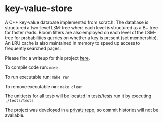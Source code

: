 # key-value-store

A C++ key-value database implemented from scratch. The database is structured a two-level LSM-tree where each level is structured as a B+ tree for faster reads. Bloom filters are also employed on each level of the LSM-tree for probabilities queries on whether a key is present (set membership). An LRU cache is also maintained in memory to speed up access to frequently searched pages.

Please find a writeup for this project [here](ProjectReport.pdf).

To compile code run: `make`

To run executable run: `make run`

To remove executable run: `make clean`

The unittests for all tests will be located in tests/tests run it by executing `./tests/tests`

The project was developed in a [private repo](https://github.com/jon23lam/csc443-project), so commit histories will not be available.
